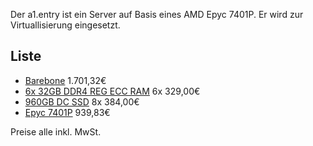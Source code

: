 Der a1.entry ist ein Server auf Basis eines AMD Epyc 7401P. Er wird zur Virtuallisierung eingesetzt.

## Liste
- [Barebone](https://www.mindfactory.de/product_info.php/Gigabyte-Barebone-R271-Z31_1232346.html) 1.701,32€
- [6x 32GB DDR4 REG ECC RAM](https://www.alternate.de/Crucial/DIMM-32-GB-DDR4-2666-DR-ECC-REG-Arbeitsspeicher/html/product/1357630?campaign=DDR4/Crucial/1357630) 6x 329,00€
- [960GB DC SSD](https://www.mindfactory.de/product_info.php/Gigabyte-Barebone-R271-Z31_1232346.html) 8x 384,00€
- [Epyc 7401P](https://www.klarsicht-it.de/pc-server/komponenten/cpu-amd/amd-epyc-24-core/252918/amd-epyc-7401p-2-ghz-24-kerne-48-threads-64-mb-cache-speicher-socket-sp3) 939,83€

Preise alle inkl. MwSt.

